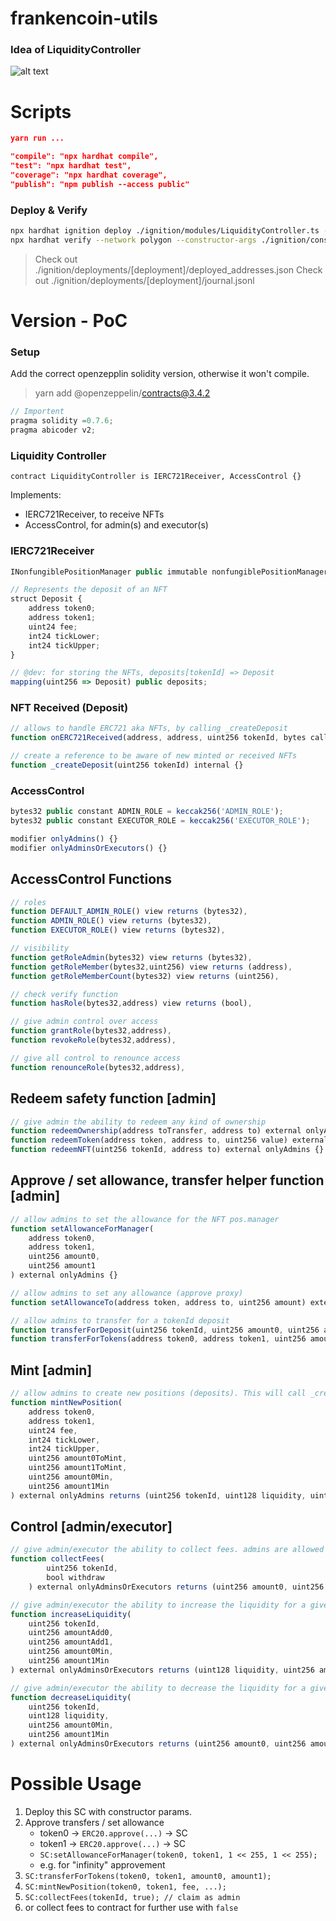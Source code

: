 # frankencoin-utils

### Idea of LiquidityController

![alt text](assets/idea.png)

# Scripts

```json
yarn run ...

"compile": "npx hardhat compile",
"test": "npx hardhat test",
"coverage": "npx hardhat coverage",
"publish": "npm publish --access public"
```

### Deploy & Verify

```bash
npx hardhat ignition deploy ./ignition/modules/LiquidityController.ts --network polygon --deployment-id dep1
npx hardhat verify --network polygon --constructor-args ./ignition/constructor/dep1.js 0x10A0DDB46361b3F1d6405eFffc1Db96771bAb85F
```

> Check out ./ignition/deployments/[deployment]/deployed_addresses.json
> Check out ./ignition/deployments/[deployment]/journal.jsonl

# Version - PoC

### Setup

Add the correct openzepplin solidity version, otherwise it won't compile.

> yarn add @openzeppelin/contracts@3.4.2

```js
// Importent
pragma solidity =0.7.6;
pragma abicoder v2;
```

### Liquidity Controller

`contract LiquidityController is IERC721Receiver, AccessControl {}`

Implements:

-   IERC721Receiver, to receive NFTs
-   AccessControl, for admin(s) and executor(s)

### IERC721Receiver

```js
INonfungiblePositionManager public immutable nonfungiblePositionManager;

// Represents the deposit of an NFT
struct Deposit {
    address token0;
    address token1;
    uint24 fee;
    int24 tickLower;
    int24 tickUpper;
}

// @dev: for storing the NFTs, deposits[tokenId] => Deposit
mapping(uint256 => Deposit) public deposits;
```

### NFT Received (Deposit)

```js
// allows to handle ERC721 aka NFTs, by calling _createDeposit
function onERC721Received(address, address, uint256 tokenId, bytes calldata) external override returns (bytes4) {}

// create a reference to be aware of new minted or received NFTs
function _createDeposit(uint256 tokenId) internal {}
```

### AccessControl

```js
bytes32 public constant ADMIN_ROLE = keccak256('ADMIN_ROLE');
bytes32 public constant EXECUTOR_ROLE = keccak256('EXECUTOR_ROLE');

modifier onlyAdmins() {}
modifier onlyAdminsOrExecutors() {}
```

## AccessControl Functions

```js
// roles
function DEFAULT_ADMIN_ROLE() view returns (bytes32),
function ADMIN_ROLE() view returns (bytes32),
function EXECUTOR_ROLE() view returns (bytes32),

// visibility
function getRoleAdmin(bytes32) view returns (bytes32),
function getRoleMember(bytes32,uint256) view returns (address),
function getRoleMemberCount(bytes32) view returns (uint256),

// check verify function
function hasRole(bytes32,address) view returns (bool),

// give admin control over access
function grantRole(bytes32,address),
function revokeRole(bytes32,address),

// give all control to renounce access
function renounceRole(bytes32,address),
```

## Redeem safety function [admin]

```js
// give admin the ability to redeem any kind of ownership
function redeemOwnership(address toTransfer, address to) external onlyAdmins {}
function redeemToken(address token, address to, uint256 value) external onlyAdmins {}
function redeemNFT(uint256 tokenId, address to) external onlyAdmins {}
```

## Approve / set allowance, transfer helper function [admin]

```js
// allow admins to set the allowance for the NFT pos.manager
function setAllowanceForManager(
    address token0,
    address token1,
    uint256 amount0,
    uint256 amount1
) external onlyAdmins {}

// allow admins to set any allowance (approve proxy)
function setAllowanceTo(address token, address to, uint256 amount) external onlyAdmins {}

// allow admins to transfer for a tokenId deposit
function transferForDeposit(uint256 tokenId, uint256 amount0, uint256 amount1) external onlyAdmins {}
function transferForTokens(address token0, address token1, uint256 amount0, uint256 amount1) public onlyAdmins {}
```

## Mint [admin]

```js
// allow admins to create new positions (deposits). This will call _createDeposit
function mintNewPosition(
    address token0,
    address token1,
    uint24 fee,
    int24 tickLower,
    int24 tickUpper,
    uint256 amount0ToMint,
    uint256 amount1ToMint,
    uint256 amount0Min,
    uint256 amount1Min
) external onlyAdmins returns (uint256 tokenId, uint128 liquidity, uint256 amount0, uint256 amount1) {}
```

## Control [admin/executor]

```js
// give admin/executor the ability to collect fees. admins are allowed to withdraw.
function collectFees(
		uint256 tokenId,
		bool withdraw
	) external onlyAdminsOrExecutors returns (uint256 amount0, uint256 amount1) {}

// give admin/executor the ability to increase the liquidity for a given tokenId (NFT)
function increaseLiquidity(
    uint256 tokenId,
    uint256 amountAdd0,
    uint256 amountAdd1,
    uint256 amount0Min,
    uint256 amount1Min
) external onlyAdminsOrExecutors returns (uint128 liquidity, uint256 amount0, uint256 amount1) {}

// give admin/executor the ability to decrease the liquidity for a given tokenId (NFT)
function decreaseLiquidity(
    uint256 tokenId,
    uint128 liquidity,
    uint256 amount0Min,
    uint256 amount1Min
) external onlyAdminsOrExecutors returns (uint256 amount0, uint256 amount1) {}
```

# Possible Usage

1. Deploy this SC with constructor params.
2. Approve transfers / set allowance
    - token0 -> `ERC20.approve(...)` -> SC
    - token1 -> `ERC20.approve(...)` -> SC
    - `SC:setAllowanceForManager(token0, token1, 1 << 255, 1 << 255);`
    - e.g. for "infinity" approvement
3. `SC:transferForTokens(token0, token1, amount0, amount1);`
4. `SC:mintNewPosition(token0, token1, fee, ...);`
5. `SC:collectFees(tokenId, true); // claim as admin`
6. or collect fees to contract for further use with `false`
